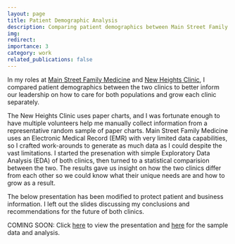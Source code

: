```yaml
---
layout: page
title: Patient Demographic Analysis
description: Comparing patient demographics between Main Street Family Medicine, PLLC, and New Heights Clinic, A Professional Nonprofic Corporation.
img: 
redirect:
importance: 3
category: work
related_publications: false
---
```


In my roles at [Main Street Family Medicine](https://www.mainstreetfamilymed.com/) and [New Heights Clinic](https://newheights.org/new-heights-clinic/), I compared patient demographics between the two clinics to better inform our leadership on how to care for both populations and grow each clinic separately. 

The New Heights Clinic uses paper charts, and I was fortunate enough to have multiple volunteers help me manually collect information from a representative random sample of paper charts. Main Street Family Medicine uses an Electronic Medical Record (EMR) with very limited data capabilities, so I crafted work-arounds to generate as much data as I could despite the vast limitations. I started the presenation with simple Exploratory Data Analysis (EDA) of both clinics, then turned to a statistical comparision between the two. The results gave us insight on how the two clinics differ from each other so we could know what their unique needs are and how to grow as a result.  

The below presentation has been modified to protect patient and business information. I left out the slides discussing my conclusions and recommendations for the future of both clinics. 

COMING SOON: Click [here]() to view the presentation and [here]() for the sample data and analysis. 